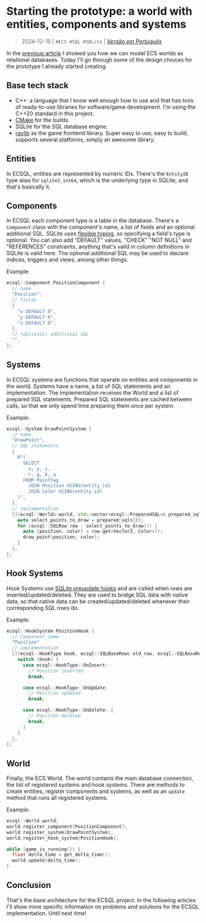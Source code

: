 # Starting the prototype: a world with entities, components and systems
> 2024-12-15 | `#ECS #SQL #SQLite` | [*Versão em Português*](02-prototyping-pt.md)

In the [previous article](01-ecs-databases-en.md) I showed you how we can model ECS worlds as relational databases.
Today I'll go through some of the design choices for the prototype I already started creating.


## Base tech stack
- C++: a language that I know well enough how to use and that has tons of ready-to-use libraries for software/game development.
  I'm using the C++20 standard in this project.
- [CMake](https://cmake.org/) for the builds.
- SQLite for the SQL database engine.
- [raylib](https://www.raylib.com/) as the game frontend library.
  Super easy to use, easy to build, supports several platforms, simply an awesome library.


## Entities
In ECSQL, entities are represented by numeric IDs.
There's the `EntityID` type alias for `sqlite3_int64`, which is the underlying type in SQLite, and that's basically it.


## Components
In ECSQL each component type is a table in the database.
There's a `Component` class with the component's name, a list of fields and an optional additional SQL.
SQLite uses [flexible typing](https://sqlite.org/flextypegood.html), so specifying a field's type is optional.
You can also add "DEFAULT" values, "CHECK" "NOT NULL" and "REFERENCES" constraints, anything that's valid in column definitions in SQLite is valid here.
The optional additional SQL may be used to declare indices, triggers and views, among other things.

Example:
```cpp
ecsql::Component PositionComponent {
  // name
  "Position",
  // fields
  {
    "x DEFAULT 0",
    "y DEFAULT 0",
    "z DEFAULT 0",
  },
  // (optional) additional SQL
  "",
};
```


## Systems
In ECSQL systems are functions that operate on entities and components in the world.
Systems have a name, a list of SQL statements and an implementation.
The implementation receives the World and a list of prepared SQL statements.
Prepared SQL statements are cached between calls, so that we only spend time preparing them once per system.

Example:
```cpp
ecsql::System DrawPointSystem {
  // name
  "DrawPoint",
  // SQL statements
  {
    R"(
      SELECT
        x, y, z,
        r, g, b, a
      FROM PointTag
        JOIN Position USING(entity_id)
        JOIN Color USING(entity_id)
    )",
  },
  // implementation
  [](ecsql::World& world, std::vector<ecsql::PreparedSQL>& prepared_sqls) {
    auto select_points_to_draw = prepared_sqls[0];
    for (ecsql::SQLRow row : select_points_to_draw()) {
      auto [position, color] = row.get<Vector3, Color>();
      draw_point(position, color);
    }
  },
};
```


## Hook Systems
Hook Systems use [SQLite preupdate hooks](https://www.sqlite.org/c3ref/preupdate_blobwrite.html) and are called when rows are inserted/updated/deleted.
They are used to bridge SQL data with native data, so that native data can be created/updated/deleted whenever their corresponding SQL rows do.

Example:
```cpp
ecsql::HookSystem PositionHook {
  // Component name
  "Position"
  // implementation
  [](ecsql::HookType hook, ecsql::SQLBaseRow& old_row, ecsql::SQLBaseRow& new_row) {
    switch (hook) {
      case ecsql::HookType::OnInsert:
        // Position inserted
        break;

      case ecsql::HookType::OnUpdate:
        // Position updated
        break;

      case ecsql::HookType::OnDelete: {
        // Position deleted
        break;
      }
    }
  },
};
```


## World
Finally, the ECS World.
The world contains the main database connection, the list of registered systems and hook systems.
There are methods to create entities, register components and systems, as well as an `update` method that runs all registered systems.

Example:
```cpp
ecsql::World world;
world.register_component(PositionComponent);
world.register_system(DrawPointSystem);
world.register_hook_system(PositionHook);

while (game_is_running()) {
  float delta_time = get_delta_time();
  world.update(delta_time);
}
```


## Conclusion
That's the base architecture for the ECSQL project.
In the following articles I'll show more specific information on problems and solutions for the ECSQL implementation.
Until next time!
